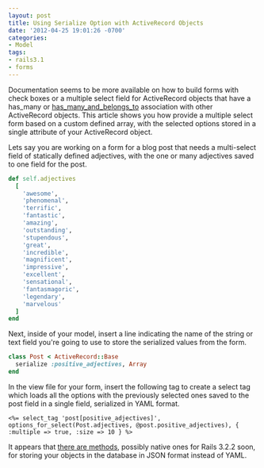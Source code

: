 ```yaml
---
layout: post
title: Using Serialize Option with ActiveRecord Objects
date: '2012-04-25 19:01:26 -0700'
categories:
- Model
tags:
- rails3.1
- forms
---
```


Documentation seems to be more available on how to build forms with check
boxes or a multiple select field for ActiveRecord objects that have a has_many
or [has_many_and_belongs_to][1] association with other ActiveRecord objects.
This article shows you how provide a multiple select form based on a custom
defined array, with the selected options stored in a single attribute of your
ActiveRecord object.

Lets say you are working on a form for a blog post that needs a multi-select
field of statically defined adjectives, with the one or many adjectives saved
to one field for the post.

``` ruby
def self.adjectives
  [
    'awesome',
    'phenomenal',
    'terrific',
    'fantastic',
    'amazing',
    'outstanding',
    'stupendous',
    'great',
    'incredible',
    'magnificent',
    'impressive',
    'excellent',
    'sensational',
    'fantasmagoric',
    'legendary',
    'marvelous'
  ]
end
```

Next, inside of your model, insert a line indicating the name of the string or
text field you're going to use to store the serialized values from the form.

``` ruby
class Post < ActiveRecord::Base
  serialize :positive_adjectives, Array
end
```

In the view file for your form, insert the following tag to create a select
tag which loads all the options with the previously selected ones saved to the
post field in a single field, serialized in YAML format.

```
<%= select_tag 'post[positive_adjectives]', options_for_select(Post.adjectives, @post.positive_adjectives), { :multiple => true, :size => 10 } %>
```

It appears that [there are methods][2], possibly native ones for Rails 3.2.2
soon, for storing your objects in the database in JSON format instead of YAML.

[1]: http://railscasts.com/episodes/17-habtm-checkboxes-revised?view=asciicast
[2]: http://stackoverflow.com/questions/2080347/activerecord-serialize-using-json-instead-of-yaml/5979949
